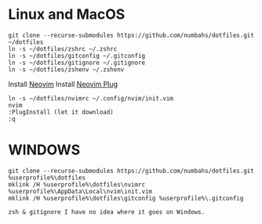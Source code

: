 # Linux and MacOS
```
git clone --recurse-submodules https://github.com/numbahs/dotfiles.git ~/dotfiles
ln -s ~/dotfiles/zshrc ~/.zshrc
ln -s ~/dotfiles/gitconfig ~/.gitconfig
ln -s ~/dotfiles/gitignore ~/.gitignore
ln -s ~/dotfiles/zshenv ~/.zshenv
```

Install [Neovim](https://github.com/neovim/neovim/wiki/Installing-Neovim "Neovim git link")
Install [Neovim Plug](https://github.com/junegunn/vim-plug "Neovim Plugin Manager")

```
ln -s ~/dotfiles/nvimrc ~/.config/nvim/init.vim
nvim
:PlugInstall (let it download)
:q
```

# WINDOWS
```
git clone --recurse-submodules https://github.com/numbahs/dotfiles.git %userprofile%\dotfiles
mklink /H %userprofile%\dotfiles\nvimrc %userprofile%\AppData\Local\nvim\init.vim
mklink /H %userprofile%\dotfiles\gitconfig %userprofile%\.gitconfig

zsh & gitignore I have no idea where it goes on Windows.
```
